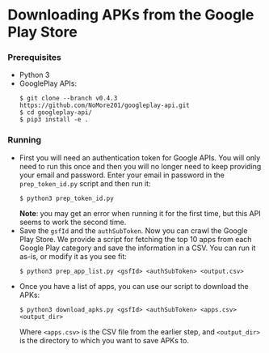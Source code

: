 # Downloading APKs from the Google Play Store

### Prerequisites
* Python 3
* GooglePlay APIs:
  ```
  $ git clone --branch v0.4.3 https://github.com/NoMore201/googleplay-api.git
  $ cd googleplay-api/
  $ pip3 install -e .
  ```
### Running
* First you will need an authentication token for Google APIs. You will
only need to run this once and then you will no longer need to keep
providing your email and password. Enter your email in password in the
`prep_token_id.py` script and then run it:
    ```
    $ python3 prep_token_id.py
    ```
    **Note**: you may get an error when running it for the first time, but
    this API seems to work the second time.
* Save the `gsfId` and the `authSubToken`. Now you can crawl the Google
Play Store. We provide a script for fetching the top 10 apps from each
Google Play category and save the information in a CSV.
You can run it as-is, or modify it as you see fit:
    ```
    $ python3 prep_app_list.py <gsfId> <authSubToken> <output.csv>
    ```
* Once you have a list of apps, you can use our script to download the APKs:
    ```
    $ python3 download_apks.py <gsfId> <authSubToken> <apps.csv> <output_dir>
    ```
    Where `<apps.csv>` is the CSV file from the earlier step, and
    `<output_dir>` is the directory to which you want to save APKs to.
